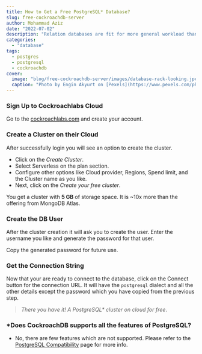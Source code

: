```yaml
---
title: How to Get a Free PostgreSQL* Database?
slug: free-cockroachdb-server
author: Mohammad Aziz
date: "2022-07-02"
description: "Relation databases are fit for more general workload than NoSQL database. Know how you can get your own  PostgreSQL* server for free."
categories:
  - "database"
tags:
  - postgres
  - postgresql
  - cockroachdb
cover:
  image: "blog/free-cockroachdb-server/images/database-rack-looking.jpeg"
  caption: "Photo by Engin Akyurt on [Pexels](https://www.pexels.com/photo/light-city-street-dirty-10149268/)"
---
```


### Sign Up to Cockroachlabs Cloud

Go to the [cockroachlabs.com](https://www.cockroachlabs.com/) and create your account.

### Create a Cluster on their Cloud

After successfully login you will see an option to create the cluster.
 * Click on the _Create Cluster_.
 * Select Serverless on the plan section.
 * Configure other options like Cloud provider, Regions, Spend limit, and the Cluster name as you like.
 * Next, click on the _Create your free cluster_.

You get a cluster with **5 GB** of storage space.
It is ~10x more than the offering from MongoDB Atlas.

### Create the DB User

After the cluster creation it will ask you to create the user.
Enter the username you like and generate the password for that user.

Copy the generated password for future use.

### Get the Connection String

Now that your are ready to connect to the database, click on the Connect button for the connection URL.
It will have the `postgresql` dialect and all the other details except the password which you have copied from the previous step.

> _There you have it! A PostgreSQL* cluster on cloud for free_.

### *Does CockroachDB supports all the features of PostgreSQL?
* No, there are few features which are not supported. Please refer to the [PostgreSQL Compatibility](https://www.cockroachlabs.com/docs/stable/postgresql-compatibility.html#unsupported-features) page for more info.
